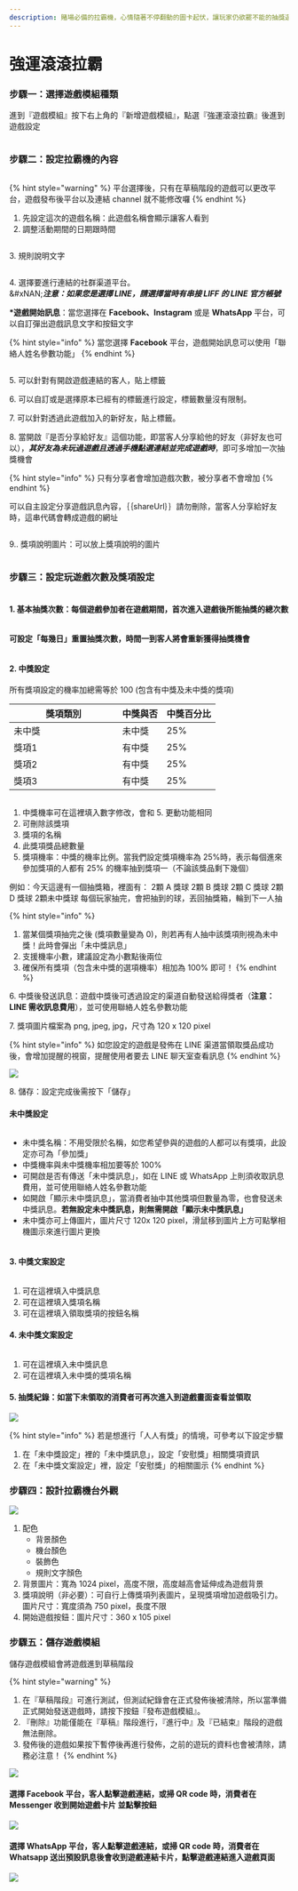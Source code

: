 ```yaml
---
description: 賭場必備的拉霸機，心情隨著不停翻動的圖卡起伏，讓玩家仍欲罷不能的抽獎遊戲。 一起來看看如何設定拉霸遊戲吧！
---
```


# 強運滾滾拉霸

### 步驟一：選擇遊戲模組種類

進到『遊戲模組』按下右上角的『新增遊戲模組』，點選『強運滾滾拉霸』後進到遊戲設定

<figure><img src="../../.gitbook/assets/截圖 2023-07-05 下午3.12.09 2.png" alt=""><figcaption></figcaption></figure>

### 步驟二：設定拉霸機的內容

<figure><img src="../../.gitbook/assets/拉霸.png" alt=""><figcaption></figcaption></figure>

{% hint style="warning" %}
平台選擇後，只有在草稿階段的遊戲可以更改平台，遊戲發布後平台以及連結 channel 就不能修改囉
{% endhint %}

1. 先設定這次的遊戲名稱：此遊戲名稱會顯示讓客人看到
2. 調整活動期間的日期跟時間

<figure><img src="../../.gitbook/assets/截圖 2022-11-08 上午10.27.43.png" alt=""><figcaption></figcaption></figure>

3\. 規則說明文字

<figure><img src="../../.gitbook/assets/拉霸規則說明.png" alt=""><figcaption></figcaption></figure>

4\.  選擇要進行連結的社群渠道平台。\
&#xNAN;_**注意：如果您是選擇 LINE，請選擇當時有串接 LIFF 的 LINE 官方帳號**_

**\*遊戲開始訊息**：當您選擇在 **Facebook、Instagram** 或是 **WhatsApp** 平台，可以自訂彈出遊戲訊息文字和按鈕文字

{% hint style="info" %}
當您選擇 **Facebook** 平台，遊戲開始訊息可以使用「聯絡人姓名參數功能」
{% endhint %}

<figure><img src="../../.gitbook/assets/新 (2).png" alt=""><figcaption></figcaption></figure>

5\.  可以針對有開啟遊戲連結的客人，貼上標籤

6\.  可以自訂或是選擇原本已經有的標籤進行設定，標籤數量沒有限制。

7\.  可以針對透過此遊戲加入的新好友，貼上標籤。

8\.  當開啟『是否分享給好友』這個功能，即當客人分享給他的好友（非好友也可以），_**其好友為未玩過遊戲且透過手機點選連結並完成遊戲時**_，即可多增加一次抽獎機會&#x20;

{% hint style="info" %}
只有分享者會增加遊戲次數，被分享者不會增加
{% endhint %}

可以自主設定分享遊戲訊息內容，｛｛shareUrl｝｝請勿刪除，當客人分享給好友時，這串代碼會轉成遊戲的網址



<figure><img src="../../.gitbook/assets/截圖 2023-11-08 上午10.43.05.png" alt=""><figcaption></figcaption></figure>

9..  獎項說明圖片：可以放上獎項說明的圖片

<figure><img src="../../.gitbook/assets/截圖 2023-11-08 上午10.45.15.png" alt=""><figcaption></figcaption></figure>

### 步驟三：設定玩遊戲次數及獎項設定

<figure><img src="../../.gitbook/assets/拉霸遊戲次數設定.png" alt=""><figcaption></figcaption></figure>

#### 1. 基本抽獎次數：每個遊戲參加者在遊戲期間，首次進入遊戲後所能抽獎的總次數

<figure><img src="../../.gitbook/assets/拉霸抽獎次數.png" alt=""><figcaption></figcaption></figure>

**可設定「每幾日」重置抽獎次數，時間一到客人將會重新獲得抽獎機會**

<figure><img src="../../.gitbook/assets/拉霸重置次數.png" alt=""><figcaption></figcaption></figure>

#### 2. 中獎設定

所有獎項設定的機率加總需等於 100 (包含有中獎及未中獎的獎項)

<table><thead><tr><th width="179.66666666666666">獎項類別</th><th>中獎與否</th><th>中獎百分比</th></tr></thead><tbody><tr><td>未中獎</td><td>未中獎</td><td>25%</td></tr><tr><td>獎項1</td><td>有中獎</td><td>25%</td></tr><tr><td>獎項2</td><td>有中獎</td><td>25%</td></tr><tr><td>獎項3</td><td>有中獎</td><td>25%</td></tr></tbody></table>

<figure><img src="../../.gitbook/assets/中獎訊息.png" alt=""><figcaption></figcaption></figure>

1. 中獎機率可在這裡填入數字修改，會和 5. 更動功能相同
2. 可刪除該獎項
3. 獎項的名稱&#x20;
4. 此獎項獎品總數量
5. 獎項機率：中獎的機率比例。當我們設定獎項機率為 25%時，表示每個進來參加獎項的人都有 25% 的機率抽到獎項一（不論該獎品剩下幾個）

例如：今天這邊有一個抽獎箱，裡面有： 2顆 A 獎球 2顆 B 獎球 2顆 C 獎球 2顆 D 獎球 2顆未中獎球 每個玩家抽完，會把抽到的球，丟回抽獎箱，輪到下一人抽

{% hint style="info" %}
1. 當某個獎項抽完之後 (獎項數量變為 0)，則若再有人抽中該獎項則視為未中獎！此時會彈出「未中獎訊息」
2. 支援機率小數，建議設定為小數點後兩位
3. 確保所有獎項（包含未中獎的選項機率）相加為 100% 即可！
{% endhint %}

&#x20;6\.  中獎後發送訊息：遊戲中獎後可透過設定的渠道自動發送給得獎者（**注意：LINE 需收訊息費用**），並可使用聯絡人姓名參數功能

&#x20;7\.  獎項圖片檔案為 png, jpeg, jpg，尺寸為 120 x 120 pixel

{% hint style="info" %}
如您設定的遊戲是發佈在 LINE 渠道當領取獎品成功後，會增加提醒的視窗，提醒使用者要去 LINE 聊天室查看訊息
{% endhint %}

![](<../../.gitbook/assets/截圖 2022-01-11 上午11.39.02.png>)

8\.  儲存：設定完成後需按下「儲存」

#### &#x20;未中獎設定

<figure><img src="../../.gitbook/assets/未中獎訊息.png" alt=""><figcaption></figcaption></figure>

* 未中獎名稱：不用受限於名稱，如您希望參與的遊戲的人都可以有獎項，此設定亦可為「參加獎」
* 中獎機率與未中獎機率相加要等於 100%
* 可開啟是否有傳送「未中獎訊息」，如在 LINE 或 WhatsApp 上則須收取訊息費用，並可使用聯絡人姓名參數功能
* 如開啟「顯示未中獎訊息」，當消費者抽中其他獎項但數量為零，也會發送未中獎訊息。**若無設定未中獎訊息，則無需開啟「顯示未中獎訊息」**
* 未中獎亦可上傳圖片，圖片尺寸 120x 120 pixel，滑鼠移到圖片上方可點擊相機圖示來進行圖片更換

<figure><img src="../../.gitbook/assets/未中獎設定圖示.png" alt=""><figcaption></figcaption></figure>

#### 3. 中獎文案設定

<figure><img src="../../.gitbook/assets/中獎文案設定新.png" alt=""><figcaption></figcaption></figure>

1. 可在這裡填入中獎訊息
2. 可在這裡填入獎項名稱
3. 可在這裡填入領取獎項的按鈕名稱

#### 4. 未中獎文案設定

<figure><img src="../../.gitbook/assets/未中獎文案.png" alt=""><figcaption></figcaption></figure>

1. 可在這裡填入未中獎訊息
2. 可在這裡填入未中獎的獎項名稱

#### 5. 抽獎紀錄：如當下未領取的消費者可再次進入到遊戲畫面查看並領取

![](../../.gitbook/assets/IMG_A0F7F6E4A28C-1.jpeg)

{% hint style="info" %}
若是想進行「人人有獎」的情境，可參考以下設定步驟

1. 在「未中獎設定」裡的「未中獎訊息」，設定「安慰獎」相關獎項資訊
2. 在「未中獎文案設定」裡，設定「安慰獎」的相關圖示
{% endhint %}

### 步驟四：設計拉霸機台外觀

![](../../.gitbook/assets/拉霸機外觀設計.png)

1. 配色
   * 背景顏色
   * 機台顏色
   * 裝飾色
   * 規則文字顏色
2. 背景圖片：寬為 1024 pixel，高度不限，高度越高會延伸成為遊戲背景
3. 獎項說明（非必要）：可自行上傳獎項列表圖片，呈現獎項增加遊戲吸引力。圖片尺寸：寬度須為 750 pixel，長度不限&#x20;
4. 開始遊戲按鈕：圖片尺寸：360 x 105 pixel

### 步驟五：儲存遊戲模組

儲存遊戲模組會將遊戲進到草稿階段

{% hint style="warning" %}
1. 在『草稿階段』可進行測試，但測試紀錄會在正式發佈後被清除，所以當準備正式開始發送遊戲時，請按下按鈕『發布遊戲模組』。
2. 『刪除』功能僅能在『草稿』階段進行，『進行中』及『已結束』階段的遊戲無法刪除。
3. 發佈後的遊戲如果按下暫停後再進行發佈，之前的遊玩的資料也會被清除，請務必注意！
{% endhint %}

![](../../.gitbook/assets/儲存遊戲模組.png)

#### 選擇 Facebook 平台，客人點擊遊戲連結，或掃 QR code 時，消費者**在 Messenger 收到開始遊戲卡片** **並點擊按鈕**

![](<../../.gitbook/assets/截圖 2022-01-27 下午5.09.01.png>)

#### 選擇 **WhatsApp** 平台，客人點擊遊戲連結，或掃 QR code 時，消費者**在** Whatsapp 送出預設訊息後會收到遊戲連結卡片，點擊遊戲連結進入遊戲頁面

![](<../../.gitbook/assets/截圖 2022-01-27 下午5.06.39.png>)
